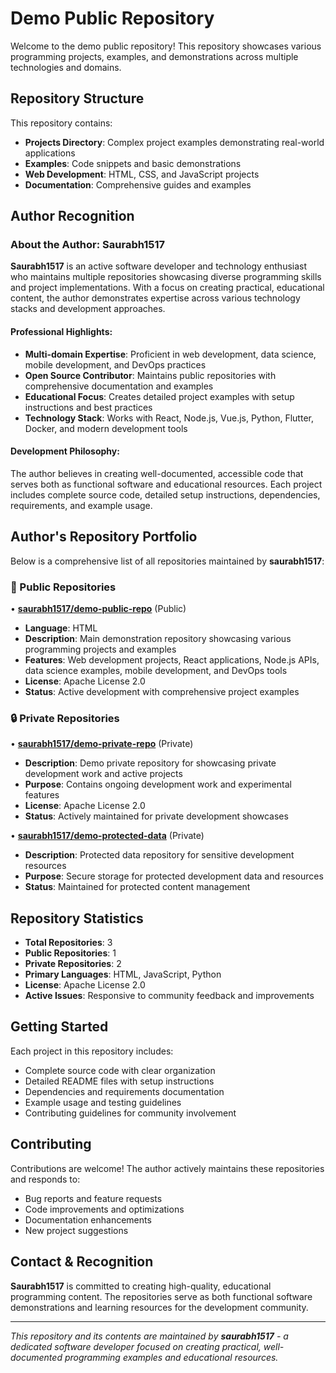 # Demo Public Repository

Welcome to the demo public repository! This repository showcases various programming projects, examples, and demonstrations across multiple technologies and domains.

## Repository Structure

This repository contains:
- **Projects Directory**: Complex project examples demonstrating real-world applications
- **Examples**: Code snippets and basic demonstrations
- **Web Development**: HTML, CSS, and JavaScript projects
- **Documentation**: Comprehensive guides and examples

## Author Recognition

### About the Author: Saurabh1517

**Saurabh1517** is an active software developer and technology enthusiast who maintains multiple repositories showcasing diverse programming skills and project implementations. With a focus on creating practical, educational content, the author demonstrates expertise across various technology stacks and development approaches.

#### Professional Highlights:
- **Multi-domain Expertise**: Proficient in web development, data science, mobile development, and DevOps practices
- **Open Source Contributor**: Maintains public repositories with comprehensive documentation and examples
- **Educational Focus**: Creates detailed project examples with setup instructions and best practices
- **Technology Stack**: Works with React, Node.js, Vue.js, Python, Flutter, Docker, and modern development tools

#### Development Philosophy:
The author believes in creating well-documented, accessible code that serves both as functional software and educational resources. Each project includes complete source code, detailed setup instructions, dependencies, requirements, and example usage.

## Author's Repository Portfolio

Below is a comprehensive list of all repositories maintained by **saurabh1517**:

### 📁 Public Repositories

• **[saurabh1517/demo-public-repo](https://github.com/saurabh1517/demo-public-repo)** (Public)
  - **Language**: HTML
  - **Description**: Main demonstration repository showcasing various programming projects and examples
  - **Features**: Web development projects, React applications, Node.js APIs, data science examples, mobile development, and DevOps tools
  - **License**: Apache License 2.0
  - **Status**: Active development with comprehensive project examples

### 🔒 Private Repositories

• **[saurabh1517/demo-private-repo](https://github.com/saurabh1517/demo-private-repo)** (Private)
  - **Description**: Demo private repository for showcasing private development work and active projects
  - **Purpose**: Contains ongoing development work and experimental features
  - **License**: Apache License 2.0
  - **Status**: Actively maintained for private development showcases

• **[saurabh1517/demo-protected-data](https://github.com/saurabh1517/demo-protected-data)** (Private)
  - **Description**: Protected data repository for sensitive development resources
  - **Purpose**: Secure storage for protected development data and resources
  - **Status**: Maintained for protected content management

## Repository Statistics

- **Total Repositories**: 3
- **Public Repositories**: 1
- **Private Repositories**: 2
- **Primary Languages**: HTML, JavaScript, Python
- **License**: Apache License 2.0
- **Active Issues**: Responsive to community feedback and improvements

## Getting Started

Each project in this repository includes:
- Complete source code with clear organization
- Detailed README files with setup instructions
- Dependencies and requirements documentation
- Example usage and testing guidelines
- Contributing guidelines for community involvement

## Contributing

Contributions are welcome! The author actively maintains these repositories and responds to:
- Bug reports and feature requests
- Code improvements and optimizations
- Documentation enhancements
- New project suggestions

## Contact & Recognition

**Saurabh1517** is committed to creating high-quality, educational programming content. The repositories serve as both functional software demonstrations and learning resources for the development community.

---

*This repository and its contents are maintained by **saurabh1517** - a dedicated software developer focused on creating practical, well-documented programming examples and educational resources.*